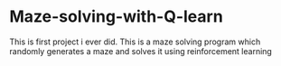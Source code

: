 # Maze-solving-with-Q-learn
This is first project i ever did. This is a maze solving program which randomly generates a maze and solves it using reinforcement learning
